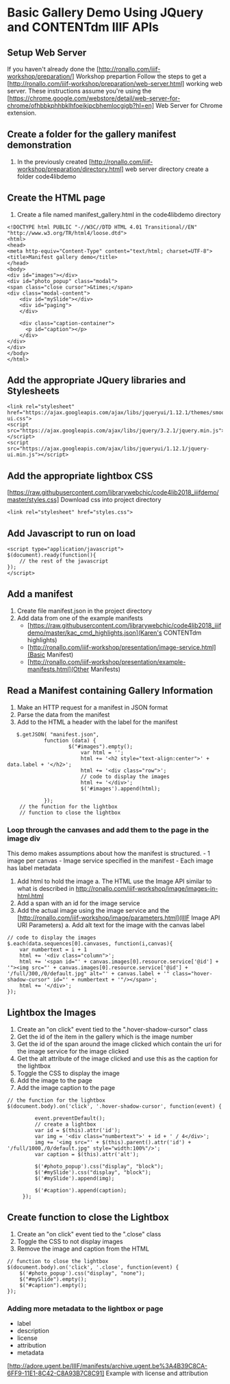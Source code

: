 # Basic Gallery Demo Using JQuery and CONTENTdm IIIF APIs

## Setup Web Server

If you haven't already done the [http://ronallo.com/iiif-workshop/preparation/] Workshop prepartion
Follow the steps to get a [http://ronallo.com/iiif-workshop/preparation/web-server.html] working web server.
These instructions assume you're using the [https://chrome.google.com/webstore/detail/web-server-for-chrome/ofhbbkphhbklhfoeikjpcbhemlocgigb?hl=en] Web Server for Chrome extension. 

## Create a folder for the gallery manifest demonstration

1. In the previously created [http://ronallo.com/iiif-workshop/preparation/directory.html] web server directory create a folder code4libdemo

## Create the HTML page

1.  Create a file named manifest_gallery.html in the code4libdemo directory

```
<!DOCTYPE html PUBLIC "-//W3C//DTD HTML 4.01 Transitional//EN" "http://www.w3.org/TR/html4/loose.dtd">
<html>
<head>
<meta http-equiv="Content-Type" content="text/html; charset=UTF-8">
<title>Manifest gallery demo</title>
</head>
<body>
<div id="images"></div>
<div id="photo_popup" class="modal">
<span class="close cursor">&times;</span>
<div class="modal-content">
    <div id="mySlide"></div>
    <div id="paging">
    </div>

    <div class="caption-container">
      <p id="caption"></p>
    </div>
</div>
</div>
</body>
</html>
```
## Add the appropriate JQuery libraries and Stylesheets

```
<link rel="stylesheet" href="https://ajax.googleapis.com/ajax/libs/jqueryui/1.12.1/themes/smoothness/jquery-ui.css">
<script src="https://ajax.googleapis.com/ajax/libs/jquery/3.2.1/jquery.min.js"></script>
<script src="https://ajax.googleapis.com/ajax/libs/jqueryui/1.12.1/jquery-ui.min.js"></script>
```

## Add the appropriate lightbox CSS
[https://raw.githubusercontent.com/librarywebchic/code4lib2018_iiifdemo/master/styles.css] Download css into project directory 

```
<link rel="stylesheet" href="styles.css">
```

## Add Javascript to run on load
```
<script type="application/javascript">
$(document).ready(function(){
    // the rest of the javascript
});
</script>
```

## Add a manifest

1. Create file manifest.json in the project directory
2. Add data from one of the example manifests
    - [https://raw.githubusercontent.com/librarywebchic/code4lib2018_iiifdemo/master/kac_cmd_highlights.json](Karen's CONTENTdm highlights)
    - [http://ronallo.com/iiif-workshop/presentation/image-service.html](Basic Manifest)
    - [http://ronallo.com/iiif-workshop/presentation/example-manifests.html](Other Manifests)

## Read a Manifest containing Gallery Information

1. Make an HTTP request for a manifest in JSON format
2. Parse the data from the manifest
3. Add to the HTML a header with the label for the manifest

``` 
   $.getJSON( "manifest.json",
            function (data) {
                    $("#images").empty();
                        var html = '';
                        html += '<h2 style="text-align:center">' + data.label + '</h2>';
                        html += '<div class="row">';
                        // code to display the images
                        html += '</div>';
                        $('#images').append(html);
                        
            });
    // the function for the lightbox
    // function to close the lightbox        
```            
### Loop through the canvases and add them to the page in the image div

This demo makes assumptions about how the manifest is structured.
    - 1 image per canvas
    - Image service specified in the manifest
    - Each image has label metadata

1. Add html to hold the image
    a. The HTML use the Image API similar to what is described in http://ronallo.com/iiif-workshop/image/images-in-html.html
2. Add a span with an id for the image service
3. Add the actual image using the image service and the [http://ronallo.com/iiif-workshop/image/parameters.html](IIIF Image API URI Parameters)
    a. Add alt text for the image with the canvas label

```
// code to display the images
$.each(data.sequences[0].canvases, function(i,canvas){
    var numbertext = i + 1
    html += '<div class="column">';
    html += '<span id="' + canvas.images[0].resource.service['@id'] + '"><img src="' + canvas.images[0].resource.service['@id'] + '/full/300,/0/default.jpg" alt="' + canvas.label + '" class="hover-shadow-cursor" id="' + numbertext + '"/></span>';
    html += '</div>';
});

```

## Lightbox the Images
1. Create an "on click" event tied to the ".hover-shadow-cursor" class
2. Get the id of the item in the gallery which is the image number
3. Get the id of the span around the image clicked which contain the uri for the image service for the image clicked 
4. Get the alt attribute of the image clicked and use this as the caption for the lightbox
5. Toggle the CSS to display the image
6. Add the image to the page
7. Add the image caption to the page

```
// the function for the lightbox
$(document.body).on('click', '.hover-shadow-cursor', function(event) {
         
         event.preventDefault();
         // create a lightbox
         var id = $(this).attr('id');
         var img = '<div class="numbertext">' + id + ' / 4</div>';
         img += '<img src="' + $(this).parent().attr('id') + '/full/1000,/0/default.jpg" style="width:100%"/>';
         var caption = $(this).attr('alt');
         
         $('#photo_popup').css("display", "block");
         $('#mySlide').css("display", "block");
         $('#mySlide').append(img);
         
         $('#caption').append(caption);
     });
```
     
## Create function to close the Lightbox

1. Create an "on click" event tied to the ".close" class
2. Toggle the CSS to not display images
3. Remove the image and caption from the HTML

```
// function to close the lightbox
$(document.body).on('click', '.close', function(event) {
    $('#photo_popup').css("display", "none");
    $("#mySlide").empty();
    $("#caption").empty();
});
```
### Adding more metadata to the lightbox or page

- label
- description
- license
- attribution
- metadata

[http://adore.ugent.be/IIIF/manifests/archive.ugent.be%3A4B39C8CA-6FF9-11E1-8C42-C8A93B7C8C91] Example with license and attribution